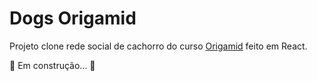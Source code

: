 # Dogs Origamid
Projeto clone rede social de cachorro do curso [Origamid](https://www.origamid.com/) feito em React.

:construction: Em construção... :construction:

